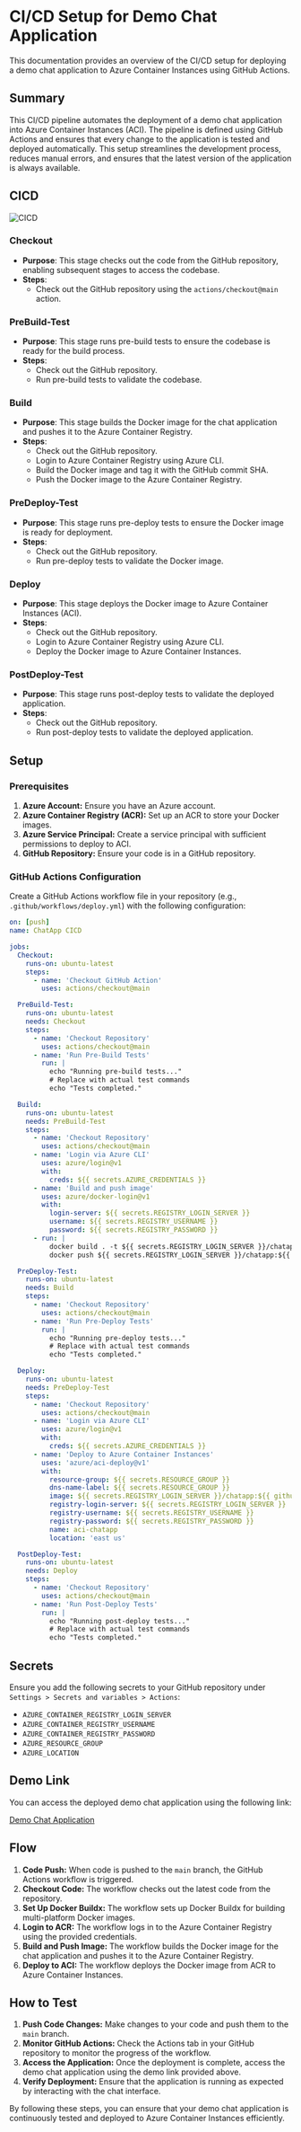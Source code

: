 # CI/CD Setup for Demo Chat Application

This documentation provides an overview of the CI/CD setup for deploying a demo chat application to Azure Container Instances using GitHub Actions.

## Summary

This CI/CD pipeline automates the deployment of a demo chat application into Azure Container Instances (ACI). The pipeline is defined using GitHub Actions and ensures that every change to the application is tested and deployed automatically. This setup streamlines the development process, reduces manual errors, and ensures that the latest version of the application is always available.

## CICD

![CICD](./cicd.jpeg)

### Checkout
- **Purpose**: This stage checks out the code from the GitHub repository, enabling subsequent stages to access the codebase.
- **Steps**:
  - Check out the GitHub repository using the `actions/checkout@main` action.

### PreBuild-Test
- **Purpose**: This stage runs pre-build tests to ensure the codebase is ready for the build process.
- **Steps**:
  - Check out the GitHub repository.
  - Run pre-build tests to validate the codebase.

### Build
- **Purpose**: This stage builds the Docker image for the chat application and pushes it to the Azure Container Registry.
- **Steps**:
  - Check out the GitHub repository.
  - Login to Azure Container Registry using Azure CLI.
  - Build the Docker image and tag it with the GitHub commit SHA.
  - Push the Docker image to the Azure Container Registry.

### PreDeploy-Test
- **Purpose**: This stage runs pre-deploy tests to ensure the Docker image is ready for deployment.
- **Steps**:
  - Check out the GitHub repository.
  - Run pre-deploy tests to validate the Docker image.

### Deploy
- **Purpose**: This stage deploys the Docker image to Azure Container Instances (ACI).
- **Steps**:
  - Check out the GitHub repository.
  - Login to Azure Container Registry using Azure CLI.
  - Deploy the Docker image to Azure Container Instances.

### PostDeploy-Test
- **Purpose**: This stage runs post-deploy tests to validate the deployed application.
- **Steps**:
  - Check out the GitHub repository.
  - Run post-deploy tests to validate the deployed application.


## Setup

### Prerequisites

1. **Azure Account:** Ensure you have an Azure account.
2. **Azure Container Registry (ACR):** Set up an ACR to store your Docker images.
3. **Azure Service Principal:** Create a service principal with sufficient permissions to deploy to ACI.
4. **GitHub Repository:** Ensure your code is in a GitHub repository.

### GitHub Actions Configuration

Create a GitHub Actions workflow file in your repository (e.g., `.github/workflows/deploy.yml`) with the following configuration:

```yaml
on: [push]
name: ChatApp CICD

jobs:
  Checkout:
    runs-on: ubuntu-latest
    steps:
      - name: 'Checkout GitHub Action'
        uses: actions/checkout@main

  PreBuild-Test:
    runs-on: ubuntu-latest
    needs: Checkout
    steps:
      - name: 'Checkout Repository'
        uses: actions/checkout@main
      - name: 'Run Pre-Build Tests'
        run: |
          echo "Running pre-build tests..."
          # Replace with actual test commands
          echo "Tests completed."

  Build:
    runs-on: ubuntu-latest
    needs: PreBuild-Test
    steps:
      - name: 'Checkout Repository'
        uses: actions/checkout@main
      - name: 'Login via Azure CLI'
        uses: azure/login@v1
        with:
          creds: ${{ secrets.AZURE_CREDENTIALS }}
      - name: 'Build and push image'
        uses: azure/docker-login@v1
        with:
          login-server: ${{ secrets.REGISTRY_LOGIN_SERVER }}
          username: ${{ secrets.REGISTRY_USERNAME }}
          password: ${{ secrets.REGISTRY_PASSWORD }}
      - run: |
          docker build . -t ${{ secrets.REGISTRY_LOGIN_SERVER }}/chatapp:${{ github.sha }}
          docker push ${{ secrets.REGISTRY_LOGIN_SERVER }}/chatapp:${{ github.sha }}

  PreDeploy-Test:
    runs-on: ubuntu-latest
    needs: Build
    steps:
      - name: 'Checkout Repository'
        uses: actions/checkout@main
      - name: 'Run Pre-Deploy Tests'
        run: |
          echo "Running pre-deploy tests..."
          # Replace with actual test commands
          echo "Tests completed."

  Deploy:
    runs-on: ubuntu-latest
    needs: PreDeploy-Test
    steps:
      - name: 'Checkout Repository'
        uses: actions/checkout@main
      - name: 'Login via Azure CLI'
        uses: azure/login@v1
        with:
          creds: ${{ secrets.AZURE_CREDENTIALS }}
      - name: 'Deploy to Azure Container Instances'
        uses: 'azure/aci-deploy@v1'
        with:
          resource-group: ${{ secrets.RESOURCE_GROUP }}
          dns-name-label: ${{ secrets.RESOURCE_GROUP }}
          image: ${{ secrets.REGISTRY_LOGIN_SERVER }}/chatapp:${{ github.sha }}
          registry-login-server: ${{ secrets.REGISTRY_LOGIN_SERVER }}
          registry-username: ${{ secrets.REGISTRY_USERNAME }}
          registry-password: ${{ secrets.REGISTRY_PASSWORD }}
          name: aci-chatapp
          location: 'east us'

  PostDeploy-Test:
    runs-on: ubuntu-latest
    needs: Deploy
    steps:
      - name: 'Checkout Repository'
        uses: actions/checkout@main
      - name: 'Run Post-Deploy Tests'
        run: |
          echo "Running post-deploy tests..."
          # Replace with actual test commands
          echo "Tests completed."

```

## Secrets

Ensure you add the following secrets to your GitHub repository under `Settings > Secrets and variables > Actions`:

- `AZURE_CONTAINER_REGISTRY_LOGIN_SERVER`
- `AZURE_CONTAINER_REGISTRY_USERNAME`
- `AZURE_CONTAINER_REGISTRY_PASSWORD`
- `AZURE_RESOURCE_GROUP`
- `AZURE_LOCATION`

## Demo Link

You can access the deployed demo chat application using the following link:

[Demo Chat Application](http://groupa4project-chatapp.eastus.azurecontainer.io/)


## Flow

1. **Code Push:** When code is pushed to the `main` branch, the GitHub Actions workflow is triggered.
2. **Checkout Code:** The workflow checks out the latest code from the repository.
3. **Set Up Docker Buildx:** The workflow sets up Docker Buildx for building multi-platform Docker images.
4. **Login to ACR:** The workflow logs in to the Azure Container Registry using the provided credentials.
5. **Build and Push Image:** The workflow builds the Docker image for the chat application and pushes it to the Azure Container Registry.
6. **Deploy to ACI:** The workflow deploys the Docker image from ACR to Azure Container Instances.

## How to Test

1. **Push Code Changes:** Make changes to your code and push them to the `main` branch.
2. **Monitor GitHub Actions:** Check the Actions tab in your GitHub repository to monitor the progress of the workflow.
3. **Access the Application:** Once the deployment is complete, access the demo chat application using the demo link provided above.
4. **Verify Deployment:** Ensure that the application is running as expected by interacting with the chat interface.

By following these steps, you can ensure that your demo chat application is continuously tested and deployed to Azure Container Instances efficiently.
